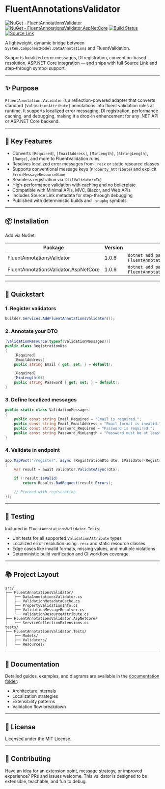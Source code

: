 # FluentAnnotationsValidator

[![NuGet - FluentAnnotationsValidator](https://img.shields.io/nuget/v/FluentAnnotationsValidator.svg)](https://www.nuget.org/packages/FluentAnnotationsValidator)
[![NuGet - FluentAnnotationsValidator.AspNetCore](https://img.shields.io/nuget/v/FluentAnnotationsValidator.AspNetCore.svg)](https://www.nuget.org/packages/FluentAnnotationsValidator.AspNetCore)
[![Build Status](https://github.com/bigabdoul/fluent-annotations-validator/actions/workflows/nuget-publish.yml/badge.svg)](https://github.com/bigabdoul/fluent-annotations-validator/actions)
[![Source Link](https://img.shields.io/badge/SourceLink-enabled-brightgreen)](https://github.com/dotnet/sourcelink)

A lightweight, dynamic bridge between `System.ComponentModel.DataAnnotations` and FluentValidation.

Supports localized error messages, DI registration, convention-based resolution, ASP.NET Core integration — and ships with full Source Link and step-through symbol support.

---

## ✨ Purpose

`FluentAnnotationsValidator` is a reflection-powered adapter that converts standard `[ValidationAttribute]` annotations into fluent validation rules at runtime. It supports localized error messaging, DI registration, performance caching, and debugging, making it a drop-in enhancement for any .NET API or ASP.NET Core backend.

---

## 🧠 Key Features

- Converts `[Required]`, `[EmailAddress]`, `[MinLength]`, `[StringLength]`, `[Range]`, and more to FluentValidation rules
- Resolves localized error messages from `.resx` or static resource classes
- Supports conventional message keys (`Property_Attribute`) and explicit `ErrorMessageResourceName`
- Seamless registration via DI (`IValidator<T>`)
- High-performance validation with caching and no boilerplate
- Compatible with Minimal APIs, MVC, Blazor, and Web APIs
- Includes Source Link metadata for step-through debugging
- Published with deterministic builds and `.snupkg` symbols

---

## 📦 Installation

Add via NuGet:

| Package | Version | Install |
|--------|---------|---------|
| FluentAnnotationsValidator | 1.0.6 | `dotnet add package FluentAnnotationsValidator` |
| FluentAnnotationsValidator.AspNetCore | 1.0.6 | `dotnet add package FluentAnnotationsValidator.AspNetCore` |

---

## 🚀 Quickstart

### 1. Register validators

```csharp
builder.Services.AddFluentAnnotationsValidators();
```

### 2. Annotate your DTO

```csharp
[ValidationResource(typeof(ValidationMessages))]
public class RegistrationDto
{
    [Required]
    [EmailAddress]
    public string Email { get; set; } = default!;

    [Required]
    [MinLength(6)]
    public string Password { get; set; } = default!;
}
```

### 3. Define localized messages

```csharp
public static class ValidationMessages
{
    public const string Email_Required = "Email is required.";
    public const string Email_EmailAddress = "Email format is invalid.";
    public const string Password_Required = "Password is required.";
    public const string Password_MinLength = "Password must be at least {0} characters.";
}
```

### 4. Validate in endpoint

```csharp
app.MapPost("/register", async (RegistrationDto dto, IValidator<RegistrationDto> validator) =>
{
    var result = await validator.ValidateAsync(dto);

    if (!result.IsValid)
        return Results.BadRequest(result.Errors);

    // Proceed with registration
});
```

---

## 🧪 Testing

Included in `FluentAnnotationsValidator.Tests`:

- Unit tests for all supported `ValidationAttribute` types
- Localized error resolution using `.resx` and static resource classes
- Edge cases like invalid formats, missing values, and multiple violations
- Deterministic build verification and CI workflow coverage

---

## 📚 Project Layout

```
src/
├── FluentAnnotationsValidator/
│   ├── DataAnnotationsValidator.cs
│   ├── ValidationMetadataCache.cs
│   ├── PropertyValidationInfo.cs
│   ├── ValidationMessageResolver.cs
│   └── ValidationResourceAttribute.cs
├── FluentAnnotationsValidator.AspNetCore/
│   └── ServiceCollectionExtensions.cs
tests/
├── FluentAnnotationsValidator.Tests/
│   ├── Models/
│   ├── Validators/
│   └── Resources/
```

---

## 📘 Documentation

Detailed guides, examples, and diagrams are available in the [documentation folder](docs/index.md):

- Architecture internals
- Localization strategies
- Extensibility patterns
- Validation flow breakdown

---

## 📄 License

Licensed under the MIT License.

---

## 🤝 Contributing

Have an idea for an extension point, message strategy, or improved experience? PRs and issues welcome. This validator is designed to be extensible, teachable, and fun to debug.
